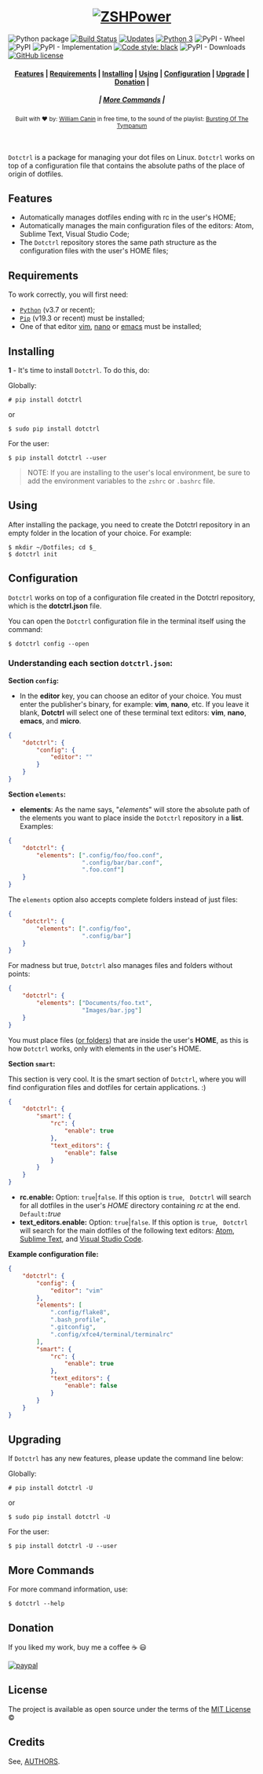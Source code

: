 <h1 align="center">
  <a href="https://github.com/snakypy/dotctrl">
    <img alt="ZSHPower" src="https://raw.githubusercontent.com/snakypy/snakypy-static/master/dotctrl/logo/png/dotctrl.png" width="auto">
  </a>
</h1>

![Python package](https://github.com/snakypy/dotctrl/workflows/Python%20package/badge.svg) [![Build Status](https://travis-ci.com/snakypy/dotctrl.svg?branch=master)](https://travis-ci.com/snakypy/dotctrl) [![Updates](https://pyup.io/repos/github/snakypy/dotctrl/shield.svg)](https://pyup.io/repos/github/snakypy/dotctrl/) [![Python 3](https://pyup.io/repos/github/snakypy/dotctrl/python-3-shield.svg)](https://pyup.io/repos/github/snakypy/dotctrl/) ![PyPI - Wheel](https://img.shields.io/pypi/wheel/dotctrl) ![PyPI](https://img.shields.io/pypi/v/dotctrl) ![PyPI - Implementation](https://img.shields.io/pypi/implementation/dotctrl) [![Code style: black](https://img.shields.io/badge/code%20style-black-000000.svg)](https://github.com/psf/black) ![PyPI - Downloads](https://img.shields.io/pypi/dm/dotctrl) [![GitHub license](https://img.shields.io/github/license/snakypy/dotctrl)](https://github.com/snakypy/dotctrl/blob/master/LICENSE)

<div align="center">
  <h4>
    <a href="#features">Features</a> |
    <a href="#requirements">Requirements</a> |
    <a href="#installing">Installing</a> |
    <a href="#using">Using</a> |
    <a href="#configuration">Configuration</a> |
    <a href="#upgrading">Upgrade</a> |
    <a href="#donation">Donation</a> |
  </h4>
  <h5>
    | <a href="#more-commands">More Commands</a> |
  </h5>
</div>

<div align="center">
  <sub>Built with ❤︎ by:
  <a href="https://williamcanin.github.io" target="_blank">William Canin</a> in free time,
  to the sound of the playlist: <a href="https://open.spotify.com/playlist/48brJJZdVifY79QAFmEImq?si=GmsvfKqATpG4p72ZeVClIQ" target="_blank">Bursting Of The Tympanum</a></sub>
</div>
<br>
<br>

`Dotctrl` is a package for managing your dot files on Linux. `Dotctrl` works on top of a configuration file that contains the absolute paths of the place of origin of dotfiles.

## Features

* Automatically manages dotfiles ending with rc in the user's HOME;
* Automatically manages the main configuration files of the editors: Atom, Sublime Text, Visual Studio Code;
* The `Dotctrl` repository stores the same path structure as the configuration files with the user's HOME files;

## Requirements

To work correctly, you will first need:

- [`Python`](https://python.org) (v3.7 or recent);
- [`Pip`](https://pip.pypa.io/en/stable/) (v19.3 or recent) must be installed;
- One of that editor [vim](https://www.vim.org/), [nano](https://www.nano-editor.org/) or [emacs](https://www.gnu.org/software/emacs/) must be installed;


## Installing

**1** - It's time to install `Dotctrl`. To do this, do:

Globally:

```shell
# pip install dotctrl
```
or

```shell
$ sudo pip install dotctrl
```

For the user:

```shell
$ pip install dotctrl --user
```

> NOTE: If you are installing to the user's local environment, be sure to add the environment variables to the `zshrc` or `.bashrc` file.

## Using

After installing the package, you need to create the Dotctrl repository in an empty folder in the location of your choice. For example:

```shell
$ mkdir ~/Dotfiles; cd $_
$ dotctrl init
```

## Configuration

`Dotctrl` works on top of a configuration file created in the Dotctrl repository, which is the **dotctrl.json** file.

You can open the `Dotctrl` configuration file in the terminal itself using the command:

```shel
$ dotctrl config --open
```

### Understanding each section  `dotctrl.json`:

**Section `config`:**

* In the **editor** key, you can choose an editor of your choice. You must enter the publisher's binary, for example: **vim**, **nano**, etc. If you leave it blank, **Dotctrl** will select one of these terminal text editors: **vim**, **nano**, **emacs**, and **micro**.

```json
{
    "dotctrl": {
        "config": {
            "editor": ""
        }
    }
}
```

**Section `elements`:**

* **elements**: As the name says, "*elements*" will store the absolute path of the elements you want to place inside the `Dotctrl` repository in a **list**. Examples:

```json
{
    "dotctrl": {
        "elements": [".config/foo/foo.conf",
                     ".config/bar/bar.conf",
                     ".foo.conf"]
    }
}
```

The `elements` option also accepts complete folders instead of just files:

```json
{
    "dotctrl": {
        "elements": [".config/foo",
                     ".config/bar"]
    }
}
```

For madness but true, `Dotctrl` also manages files and folders without points:

```json
{
    "dotctrl": {
        "elements": ["Documents/foo.txt",
                     "Images/bar.jpg"]
    }
}
```

You must place files (<u>or folders</u>) that are inside the user's **HOME**, as this is how `Dotctrl` works, only with elements in the user's HOME.



**Section `smart`:**

This section is very cool. It is the smart section of `Dotctrl`, where you will find configuration files and dotfiles for certain applications. :)

```json
{
    "dotctrl": {
        "smart": {
            "rc": {
                "enable": true
            },
            "text_editors": {
                "enable": false
            }
        }
    }
}
```

* **rc.enable:** Option: `true`|`false`. If this option is `true`, ` Dotctrl` will search for all dotfiles in the user's *HOME* directory containing *rc* at the end. `Default:`*true*
* **text_editors.enable:** Option: `true`|`false`. If this option is `true`, ` Dotctrl` will search for the main dotfiles of the following text editors: [Atom](https://atom.io), [Sublime Text](https://www.sublimetext.com/), and [Visual Studio Code](https://code.visualstudio.com/).

**Example configuration file:**

```json
{
    "dotctrl": {
        "config": {
            "editor": "vim"
        },
        "elements": [
            ".config/flake8",
            ".bash_profile",
            ".gitconfig",
            ".config/xfce4/terminal/terminalrc"
        ],
        "smart": {
            "rc": {
                "enable": true
            },
            "text_editors": {
                "enable": false
            }
        }
    }
}
```

## Upgrading

If `Dotctrl` has any new features, please update the command line below:

Globally:

```shell
# pip install dotctrl -U
```

or

```shell
$ sudo pip install dotctrl -U
```
For the user:

```shell
$ pip install dotctrl -U --user
```

## More Commands

For more command information, use:

```
$ dotctrl --help
```

## Donation

If you liked my work, buy me a coffee :coffee: :smiley:

[![paypal](https://www.paypalobjects.com/en_US/i/btn/btn_donateCC_LG.gif)](https://www.paypal.com/cgi-bin/webscr?cmd=_s-xclick&hosted_button_id=YBK2HEEYG8V5W&source)

## License

The project is available as open source under the terms of the [MIT License](https://github.com/snakypy/zshpower/blob/master/LICENSE) ©

## Credits

See, [AUTHORS](https://github.com/snakypy/zshpower/blob/master/AUTHORS.rst).

